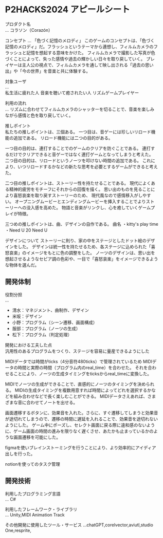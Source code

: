 # P2HACKS2024 アピールシート 

プロダクト名  
... コラソン（Corazón）

コンセプト 
...  「色づく記憶のメロディ」
このゲームのコンセプトは、「色づく記憶のメロディ」だ。フラッシュというテーマから連想し、フィルムカメラのフラッシュと記憶を想起する意味をかけた。
フィルムカメラで撮影した写真が色づくことによって、失った感情や過去の輝かしい日々を取り戻していく。
プレイヤーは主人公の視点で、フィルムカメラを通して映し出される「過去の思い出」や「今の世界」を音楽と共に体験する。



対象ユーザ  
...  
私生活に疲れた人
音楽を聴いて癒されたい人
リズムゲームプレイヤー

利用の流れ  
... 
リズムに合わせてフィルムカメラのシャッターを切ることで、音楽を楽しみながら感情と色を取り戻していく。


推しポイント  
私たちの推しポイントは、三個ある。
一つ目は、音ゲーには珍しいリロード機能の追加である。
リロード機能には二つの目的がある。

一つ目の目的は、連打することでのゲームのクリアを防ぐことである。
連打するだけでクリアできると音ゲーではなく連打ゲームとなってしまうと考えた。
二つ目の目的は、リロードというノーツを叩けない時間の追加である。
これにより、いつリロードするかなどの新たな思考を必要とするゲームができると考えた。

二つ目の推しポイントは、ストーリー性を持たせることである。
現代によくある精神的疲労をモチーフにそれからの回復を描く。
思い出のものを見ることにより喜怒哀楽を取り戻すストーリーのため、
現代風なので感情移入がしやすい。
オープニングムービーとエンディングムービーを挿入することでよりストーリーへの没入感を高めた。
物語と音楽がリンクし、心を癒していくゲームプレイが特徴。

三つめの推しポイントは、曲、デザインの自作である。
曲名
・kitty's play time
・Need U 20 Need U

デザインについて
ストーリーに則り、家の中をステージとしたドット絵のデザインをした。
デザインは統一性を持たせるため、各ステージに込められた「喜怒哀楽」のイメージをもとに色の調整をした。
ノーツのデザインは、思い出を想起させるようなセピア調の色彩や、一目で「喜怒哀楽」をイメージできるような物体を選んだ。



## 開発体制  

役割分担  
...  
- 清水：マネジメント、曲制作、デザイン
- 米坂：デザイン
- 小野：プログラム（シーン遷移、画面構成）
- 服部：プログラム（ノーツの生成）
- 松下：プログラム（判定処理）


開発における工夫した点  
汎用性のあるプログラムをつくり、ステージを容易に量産できるようにした

MIDIデータでは時間がticks（4分音符480ticks）で管理されているため
MIDIデータの時間と実際の時間（プログラム内のreal_time）を合わせた。
それを合わせることにより、ノーツの生成タイミングをticksからreal_timeに変換した。

MIDIでノーツの生成ができることで、直感的にノーツのタイミングを決められる。
MIDIの生成タイミングを複数用意すれば時間によってどれを選択するかなどを組み合わせなどで長く楽しむことができる。
MIDIデータさえあれば、さまざまな音に合わせてノートを出せる。

画面遷移するボタンに、効果音を入れた。さらに、すぐ遷移してしまうと効果音が途切れてしまうので、遷移の時間に遅延を入れることで、効果音を途切れないようにした。
ゲーム中にポーズし、セレクト画面に戻る際に違和感のないように、ゲーム画面の時間の進みを限りなく遅くさせ、あたかも止まっているかのような画面遷移を可能にした。

figmaを使いブレインストーミングを行うことにより、より効率的にアイディア出しを行った。

notionを使ってのタスク管理


## 開発技術 

利用したプログラミング言語  
...  C#

利用したフレームワーク・ライブラリ  
...  Unity,MIDI Animation Track

その他開発に使用したツール・サービス
...chatGPT,corelvector,aviutl,studio One,resprite,
